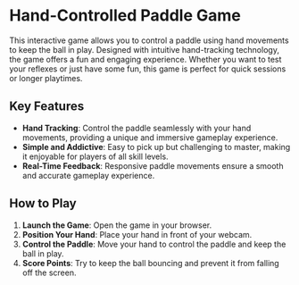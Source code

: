 # Hand-Controlled Paddle Game

This interactive game allows you to control a paddle using hand movements to keep the ball in play. Designed with intuitive hand-tracking technology, the game offers a fun and engaging experience. Whether you want to test your reflexes or just have some fun, this game is perfect for quick sessions or longer playtimes.

## Key Features
- **Hand Tracking**: Control the paddle seamlessly with your hand movements, providing a unique and immersive gameplay experience.
- **Simple and Addictive**: Easy to pick up but challenging to master, making it enjoyable for players of all skill levels.
- **Real-Time Feedback**: Responsive paddle movements ensure a smooth and accurate gameplay experience.

## How to Play
1. **Launch the Game**: Open the game in your browser.
2. **Position Your Hand**: Place your hand in front of your webcam.
3. **Control the Paddle**: Move your hand to control the paddle and keep the ball in play.
4. **Score Points**: Try to keep the ball bouncing and prevent it from falling off the screen.



